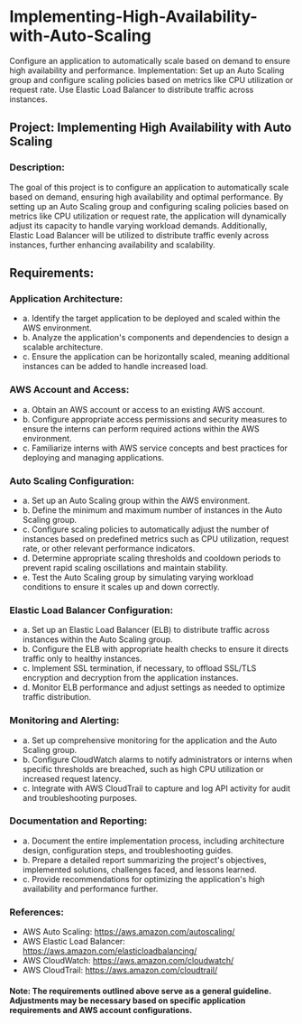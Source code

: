 # Implementing-High-Availability-with-Auto-Scaling
Configure an application to automatically scale based on demand to ensure high availability and performance. Implementation: Set up an Auto Scaling group and configure scaling policies based on metrics like CPU utilization or request rate. Use Elastic Load Balancer to distribute traffic across instances.
## Project: Implementing High Availability with Auto Scaling

### Description:
The goal of this project is to configure an application to automatically scale based on demand, ensuring high availability and optimal performance. By setting up an Auto Scaling group and configuring scaling policies based on metrics like CPU utilization or request rate, the application will dynamically adjust its capacity to handle varying workload demands. Additionally, Elastic Load Balancer will be utilized to distribute traffic evenly across instances, further enhancing availability and scalability.

## Requirements:

### Application Architecture:
- a. Identify the target application to be deployed and scaled within the AWS environment.
- b. Analyze the application's components and dependencies to design a scalable architecture.
- c. Ensure the application can be horizontally scaled, meaning additional instances can be added to handle increased load.

### AWS Account and Access:
- a. Obtain an AWS account or access to an existing AWS account.
- b. Configure appropriate access permissions and security measures to ensure the interns can perform required actions within the AWS environment.
- c. Familiarize interns with AWS service concepts and best practices for deploying and managing applications.

### Auto Scaling Configuration:
- a. Set up an Auto Scaling group within the AWS environment.
- b. Define the minimum and maximum number of instances in the Auto Scaling group.
- c. Configure scaling policies to automatically adjust the number of instances based on predefined metrics such as CPU utilization, request rate, or other relevant performance indicators.
- d. Determine appropriate scaling thresholds and cooldown periods to prevent rapid scaling oscillations and maintain stability.
- e. Test the Auto Scaling group by simulating varying workload conditions to ensure it scales up and down correctly.

### Elastic Load Balancer Configuration:
- a. Set up an Elastic Load Balancer (ELB) to distribute traffic across instances within the Auto Scaling group.
- b. Configure the ELB with appropriate health checks to ensure it directs traffic only to healthy instances.
- c. Implement SSL termination, if necessary, to offload SSL/TLS encryption and decryption from the application instances.
- d. Monitor ELB performance and adjust settings as needed to optimize traffic distribution.

### Monitoring and Alerting:
- a. Set up comprehensive monitoring for the application and the Auto Scaling group.
- b. Configure CloudWatch alarms to notify administrators or interns when specific thresholds are breached, such as high CPU utilization or increased request latency.
- c. Integrate with AWS CloudTrail to capture and log API activity for audit and troubleshooting purposes.

### Documentation and Reporting:
- a. Document the entire implementation process, including architecture design, configuration steps, and troubleshooting guides.
- b. Prepare a detailed report summarizing the project's objectives, implemented solutions, challenges faced, and lessons learned.
- c. Provide recommendations for optimizing the application's high availability and performance further.

### References:

- AWS Auto Scaling: https://aws.amazon.com/autoscaling/
- AWS Elastic Load Balancer: https://aws.amazon.com/elasticloadbalancing/
- AWS CloudWatch: https://aws.amazon.com/cloudwatch/
- AWS CloudTrail: https://aws.amazon.com/cloudtrail/

#### Note: The requirements outlined above serve as a general guideline. Adjustments may be necessary based on specific application requirements and AWS account configurations.
